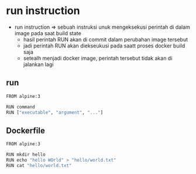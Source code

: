 # run instruction
- run instruction => sebuah instruksi unuk mengeksekusi perintah di dalam image pada saat build state
    - hasil perintah RUN akan di commit dalam perubahan image tersebut
    - jadi perintah RUN akan diekseukusi pada saatt proses docker build saja
    - setealh menjadi docker image, perintah tersebut tidak akan di jalankan lagi

## run
```bash
FROM alpine:3

RUN command
RUN ["executable", "argument", "..."]
```

## Dockerfile
```bash
FROM alpine:3

RUN mkdir hello
RUN echo "hello WOrld" > "hello/world.txt"
RUN cat "hello/world.txt"
```